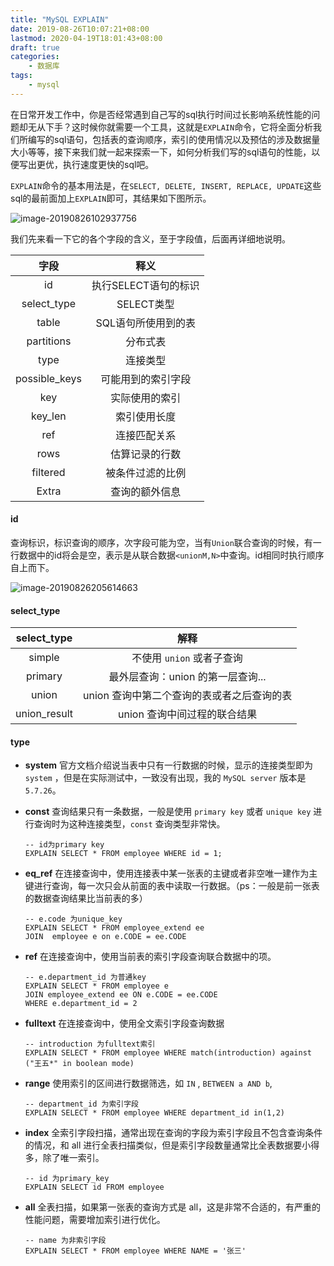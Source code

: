 ```yaml
---
title: "MySQL EXPLAIN"
date: 2019-08-26T10:07:21+08:00
lastmod: 2020-04-19T18:01:43+08:00
draft: true
categories:
    - 数据库
tags:
    - mysql
---
```


在日常开发工作中，你是否经常遇到自己写的sql执行时间过长影响系统性能的问题却无从下手？这时候你就需要一个工具，这就是`EXPLAIN`命令，它将全面分析我们所编写的sql语句，包括表的查询顺序，索引的使用情况以及预估的涉及数据量大小等等，接下来我们就一起来探索一下，如何分析我们写的sql语句的性能，以便写出更优，执行速度更快的sql吧。

<!--more-->

`EXPLAIN`命令的基本用法是，在`SELECT, DELETE, INSERT, REPLACE, UPDATE`这些sql的最前面加上`EXPLAIN`即可，其结果如下图所示。

![image-20190826102937756](https://jankeyfu-blog.oss-cn-beijing.aliyuncs.com/explain_demo.png)

我们先来看一下它的各个字段的含义，至于字段值，后面再详细地说明。

|     字段      |         释义         |
| :-----------: | :------------------: |
|      id       | 执行SELECT语句的标识 |
|  select_type  |      SELECT类型      |
|     table     | SQL语句所使用到的表  |
|  partitions   |       分布式表       |
|     type      |       连接类型       |
| possible_keys |  可能用到的索引字段  |
|      key      |    实际使用的索引    |
|    key_len    |     索引使用长度     |
|      ref      |     连接匹配关系     |
|     rows      |    估算记录的行数    |
|   filtered    |   被条件过滤的比例   |
|     Extra     |    查询的额外信息    |

#### id

查询标识，标识查询的顺序，次字段可能为空，当有`Union`联合查询的时候，有一行数据中的id将会是空，表示是从联合数据`<unionM,N>`中查询。id相同时执行顺序自上而下。

![image-20190826205614663](/img/image-20190826205614663-6824289.png)

#### select_type

| select_type  |                    解释                    |
| :----------: | :----------------------------------------: |
|    simple    |         不使用 `union` 或者子查询          |
|   primary    |     最外层查询：union 的第一层查询...      |
|    union     | union 查询中第二个查询的表或者之后查询的表 |
| union_result |        union 查询中间过程的联合结果        |

#### type

- **system** 官方文档介绍说当表中只有一行数据的时候，显示的连接类型即为 `system` ，但是在实际测试中，一致没有出现，我的 `MySQL server` 版本是 `5.7.26`。

- **const** 查询结果只有一条数据，一般是使用 `primary key` 或者 `unique key` 进行查询时为这种连接类型，`const` 查询类型非常快。

  ```mysql
  -- id为primary key
  EXPLAIN SELECT * FROM employee WHERE id = 1;
  ```


- **eq_ref** 在连接查询中，使用连接表中某一张表的主键或者非空唯一建作为主键进行查询，每一次只会从前面的表中读取一行数据。（ps：一般是前一张表的数据查询结果比当前表的多）

  ```mysql
  -- e.code 为unique_key
  EXPLAIN SELECT * FROM employee_extend ee 
  JOIN  employee e on e.CODE = ee.CODE
  ```

- **ref** 在连接查询中，使用当前表的索引字段查询联合数据中的项。

  ```mysql
  -- e.department_id 为普通key
  EXPLAIN SELECT * FROM employee e 
  JOIN employee_extend ee ON e.CODE = ee.CODE
  WHERE e.department_id = 2
  ```

- **fulltext** 在连接查询中，使用全文索引字段查询数据

  ```mysql
  -- introduction 为fulltext索引
  EXPLAIN SELECT * FROM employee WHERE match(introduction) against ("王五*" in boolean mode)
  ```

- **range** 使用索引的区间进行数据筛选，如 `IN` , `BETWEEN a AND b`, 

  ```mysql
  -- department_id 为索引字段
  EXPLAIN SELECT * FROM employee WHERE department_id in(1,2)
  ```

- **index** 全索引字段扫描，通常出现在查询的字段为索引字段且不包含查询条件的情况，和 all 进行全表扫描类似，但是索引字段数量通常比全表数据要小得多，除了唯一索引。

  ```mysql
  -- id 为primary_key
  EXPLAIN SELECT id FROM employee
  ```

- **all** 全表扫描，如果第一张表的查询方式是 all，这是非常不合适的，有严重的性能问题，需要增加索引进行优化。

  ```mysql
  -- name 为非索引字段
  EXPLAIN SELECT * FROM employee WHERE NAME = '张三'
  ```

